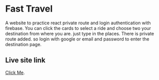 # Fast Travel

A website to practice react private route and login authentication with firebase.
You can click the cards to select a ride and choose two your destination from where you are. just type in the places.
There is private route added. so login with google or email and password to enter the destination page.

## Live site link

[Click Me](https://fast-travel-95dee.web.app/).
